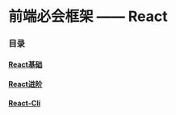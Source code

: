 # 前端必会框架 —— React

### 目录

#### [React基础](基础.md)

#### [React进阶](进阶.md)

#### [React-Cli](React-Cli.md)
